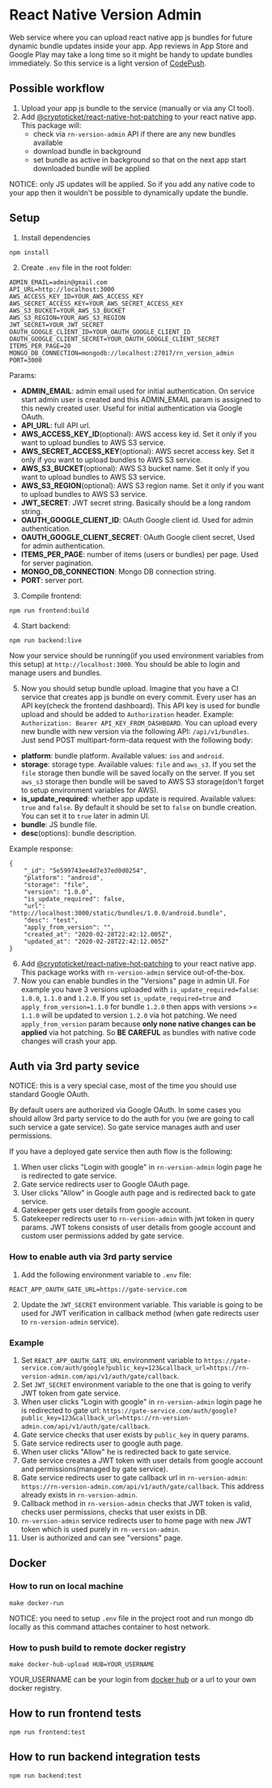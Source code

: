 # React Native Version Admin

Web service where you can upload react native app js bundles for future dynamic bundle updates inside your app. App reviews in App Store and Google Play may take a long time so it might be handy to update bundles immediately. So this service is a light version of [CodePush](https://microsoft.github.io/code-push/).

## Possible workflow
1. Upload your app js bundle to the service (manually or via any CI tool).
2. Add [@cryptoticket/react-native-hot-patching](https://github.com/cryptoticket/react-native-hot-patching) to your react native app. This package will: 
	- check via `rn-version-admin` API if there are any new bundles available
	- download bundle in background
	- set bundle as active in background so that on the next app start downloaded bundle will be applied

NOTICE: only JS updates will be applied. So if you add any native code to your app then it wouldn't be possible to dynamically update the bundle.

## Setup
1. Install dependencies
```
npm install
```
2. Create `.env` file in the root folder:
```
ADMIN_EMAIL=admin@gmail.com
API_URL=http://localhost:3000
AWS_ACCESS_KEY_ID=YOUR_AWS_ACCESS_KEY
AWS_SECRET_ACCESS_KEY=YOUR_AWS_SECRET_ACCESS_KEY
AWS_S3_BUCKET=YOUR_AWS_S3_BUCKET
AWS_S3_REGION=YOUR_AWS_S3_REGION
JWT_SECRET=YOUR_JWT_SECRET
OAUTH_GOOGLE_CLIENT_ID=YOUR_OAUTH_GOOGLE_CLIENT_ID
OAUTH_GOOGLE_CLIENT_SECRET=YOUR_OAUTH_GOOGLE_CLIENT_SECRET
ITEMS_PER_PAGE=20
MONGO_DB_CONNECTION=mongodb://localhost:27017/rn_version_admin
PORT=3000
```
Params:
- **ADMIN_EMAIL**: admin email used for initial authentication. On service start admin user is created and this ADMIN_EMAIL param is assigned to this newly created user. Useful for initial authentication via Google OAuth.
- **API_URL**: full API url.
- **AWS_ACCESS_KEY_ID**(optional): AWS access key id. Set it only if you want to upload bundles to AWS S3 service.
- **AWS_SECRET_ACCESS_KEY**(optional): AWS secret access key. Set it only if you want to upload bundles to AWS S3 service.
- **AWS_S3_BUCKET**(optional): AWS S3 bucket name. Set it only if you want to upload bundles to AWS S3 service.
- **AWS_S3_REGION**(optional): AWS S3 region name. Set it only if you want to upload bundles to AWS S3 service.
- **JWT_SECRET**: JWT secret string. Basically should be a long random string.
- **OAUTH_GOOGLE_CLIENT_ID**: OAuth Google client id. Used for admin authentication.
- **OAUTH_GOOGLE_CLIENT_SECRET**: OAuth Google client secret, Used for admin authentication.
- **ITEMS_PER_PAGE**: number of items (users or bundles) per page. Used for server pagination.
- **MONGO_DB_CONNECTION**: Mongo DB connection string.
- **PORT**: server port.

3. Compile frontend:
```
npm run frontend:build
```

4. Start backend:
```
npm run backend:live
```

Now your service should be running(if you used environment variables from this setup) at `http://localhost:3000`. You should be able to login and manage users and bundles.

5. Now you should setup bundle upload. Imagine that you have a CI service that creates app js bundle on every commit. Every user has an API key(check the frontend dashboard). This API key is used for bundle upload and should be added to `Authorization` header. Example: `Authorization: Bearer API_KEY_FROM_DASHBOARD`. You can upload every new bundle with new version via the following API: `/api/v1/bundles`. Just send POST multipart-form-data request with the following body:
- **platform**: bundle platform. Available values: `ios` and `android`.
- **storage**: storage type. Available values: `file` and `aws_s3`. If you set the `file` storage then bundle will be saved locally on the server. If you set `aws_s3` storage then bundle will be saved to AWS S3 storage(don't forget to setup environment variables for AWS).
- **is_update_required**: whether app update is required. Available values: `true` and `false`. By default it should be set to `false` on bundle creation. You can set it to `true` later in admin UI.
- **bundle**: JS bundle file.
- **desc**(options): bundle description.

Example response:
```
{
    "_id": "5e599743ee4d7e37ed0d0254",
    "platform": "android",
    "storage": "file",
    "version": "1.0.0",
    "is_update_required": false,
    "url": "http://localhost:3000/static/bundles/1.0.0/android.bundle",
    "desc": "test",
    "apply_from_version": "",
    "created_at": "2020-02-28T22:42:12.005Z",
    "updated_at": "2020-02-28T22:42:12.005Z"
}
```

6. Add [@cryptoticket/react-native-hot-patching](https://github.com/cryptoticket/react-native-hot-patching) to your react native app. This package works with `rn-version-admin` service out-of-the-box.
7. Now you can enable bundles in the "Versions" page in admin UI. For example you have 3 versions uploaded with `is_update_required=false`: `1.0.0`, `1.1.0` and `1.2.0`. If you set `is_update_required=true` and `apply_from_version=1.1.0` for bundle `1.2.0` then apps with versions >= `1.1.0` will be updated to version `1.2.0` via hot patching. We need `apply_from_version` param because **only none native changes can be applied** via hot patching. So **BE CAREFUL** as bundles with native code changes will crash your app. 

## Auth via 3rd party sevice

NOTICE: this is a very special case, most of the time you should use standard Google OAuth.

By default users are authorized via Google OAuth. In some cases you should allow 3rd party service to do the auth for you (we are going to call such service a gate service). So gate service manages auth and user permissions. 

If you have a deployed gate service then auth flow is the following:
1. When user clicks "Login with google" in `rn-version-admin` login page he is redirected to gate service.
2. Gate service redirects user to Google OAuth page.
3. User clicks "Allow" in Google auth page and is redirected back to gate service.
4. Gatekeeper gets user details from google account.
5. Gatekeeper redirects user to `rn-version-admin` with jwt token in query params. JWT tokens consists of user details from google account and custom user permissions added by gate service.

### How to enable auth via 3rd party service
1. Add the following environment variable to `.env` file:
```
REACT_APP_OAUTH_GATE_URL=https://gate-service.com
```
2. Update the `JWT_SECRET` environment variable. This variable is going to be used for JWT verification in callback method (when gate redirects user to `rn-version-admin` service).

### Example
1. Set `REACT_APP_OAUTH_GATE_URL` environment variable to `https://gate-service.com/auth/google?public_key=123&callback_url=https://rn-version-admin.com/api/v1/auth/gate/callback`.
2. Set `JWT_SECRET` environment variable to the one that is going to verify JWT token from gate service.
3. When user clicks "Login with google" in `rn-version-admin` login page he is redirected to gate url: `https://gate-service.com/auth/google?public_key=123&callback_url=https://rn-version-admin.com/api/v1/auth/gate/callback`.
4. Gate service checks that user exists by `public_key` in query params.
5. Gate service redirects user to google auth page.
6. When user clicks "Allow" he is redirected back to gate service.
7. Gate service creates a JWT token with user details from google account and permissions(managed by gate service).
8. Gate service redirects user to gate callback url in `rn-version-admin`: `https://rn-version-admin.com/api/v1/auth/gate/callback`. This address already exists in `rn-version-admin`.
9. Callback method in `rn-version-admin` checks that JWT token is valid, checks user permissions, checks that user exists in DB.
10. `rn-version-admin` service redirects user to home page with new JWT token which is used purely in `rn-version-admin`.
11. User is authorized and can see "versions" page.

## Docker
### How to run on local machine
```
make docker-run
```
NOTICE: you need to setup `.env` file in the project root and run mongo db locally as this command attaches container to host network.
### How to push build to remote docker registry
```
make docker-hub-upload HUB=YOUR_USERNAME
```
YOUR_USERNAME can be your login from [docker hub](https://hub.docker.com/) or a url to your own docker registry.


## How to run frontend tests
```
npm run frontend:test
```

## How to run backend integration tests
```
npm run backend:test
```

